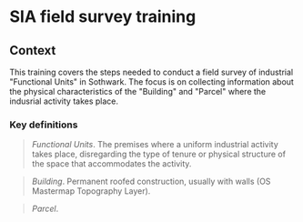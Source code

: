 # SIA field survey training

## Context
This training covers the steps needed to conduct a field survey of industrial "Functional Units" in Sothwark.
The focus is on collecting information about the physical characteristics of the "Building" and "Parcel" where the
indusrial activity takes place.

### Key definitions
> _Functional Units_. The premises where a uniform industrial activity takes place, 
disregarding the type of tenure or physical structure of the space that accommodates the activity.

> _Building_. Permanent roofed construction, usually with walls (OS Mastermap Topography Layer).

> _Parcel_. 
